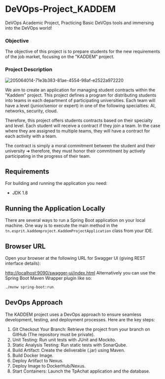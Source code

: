 # DeVOps-Project_KADDEM

DeVOps Academic Project, Practicing Basic DeVOps tools and immersing into the DeVOps world!

### Objective

The objective of this project is to prepare students for the new requirements of the job market, focusing on the "KADDEM" project.

### Project Description

![205064014-71e3b383-81ae-4554-98af-e2522a972220](https://github.com/wissalsoudani/DeVOps-Project_KADDEM/assets/61351743/c3f01591-28f5-440f-8b5e-5f60e048fc42)

We aim to create an application for managing student contracts within the "Kaddem" project. This project defines a program for distributing students into teams in each department of participating universities. Each team will have a level (junior/senior or expert) in one of the following specialties: AI, networks, security, cloud.

Therefore, this project offers students contracts based on their specialty and level. Each student will receive a contract if they join a team. In the case where they are assigned to multiple teams, they will have a contract for each activity with a team.

The contract is simply a moral commitment between the student and their university ➔ therefore, they must honor their commitment by actively participating in the progress of their team.

## Requirements

For building and running the application you need:

- JDK 1.8

## Running the Application Locally

There are several ways to run a Spring Boot application on your local machine. One way is to execute the main method in the `tn.esprit.kaddemproject.KaddemProjectApplication` class from your IDE.

## Browser URL

Open your browser at the following URL for Swagger UI (giving REST interface details):

[http://localhost:9090/swagger-ui/index.html](http://localhost:9090/swagger-ui/index.html)
Alternatively you can use the Spring Boot Maven Wrapper plugin like so:

```bash
./mvnw spring-boot:run
````
## DevOps Approach

The KADDEM project uses a DevOps approach to ensure seamless development, testing, and deployment processes. Here are the key steps:

1. Git Checkout Your Branch: Retrieve the project from your branch on GitHub (The repository must be private).
2. Unit Testing: Run unit tests with JUnit and Mockito.
3. Static Analysis Testing: Run static tests with SonarQube.
4. Build Artifact: Create the deliverable (.jar) using Maven.
5. Build Docker Image.
6. Deploy Artifact to Nexus.
7. Deploy Image to DockerHub/Nexus.
8. Start Containers: Launch the TpAchat application and the database.
